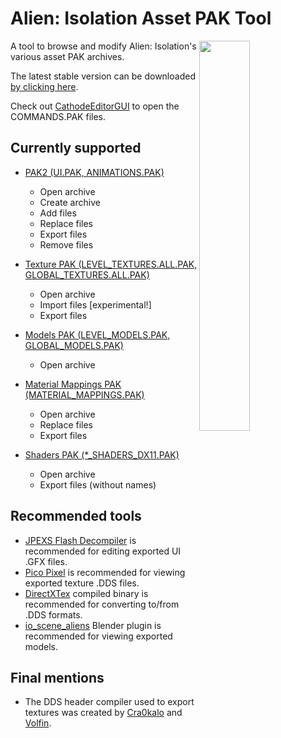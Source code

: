 # Alien: Isolation Asset PAK Tool

<img src="https://i.imgur.com/HoVJuSo.png" align="right" width="40%">

A tool to browse and modify Alien: Isolation's various asset PAK archives.

The latest stable version can be downloaded [by clicking here](https://github.com/OpenCAGE/AlienPAK/raw/master/Build/AlienPAK.exe).

Check out [CathodeEditorGUI](https://github.com/OpenCAGE/CathodeEditorGUI) to open the COMMANDS.PAK files.


## Currently supported

- [PAK2 (UI.PAK, ANIMATIONS.PAK)](https://github.com/OpenCAGE/AlienPAK/wiki/PAK2)
  - Open archive
  - Create archive
  - Add files
  - Replace files
  - Export files
  - Remove files
  
- [Texture PAK (LEVEL_TEXTURES.ALL.PAK, GLOBAL_TEXTURES.ALL.PAK)](https://github.com/OpenCAGE/AlienPAK/wiki/PAK-BIN-Format)
  - Open archive
  - Import files [experimental!]
  - Export files

- [Models PAK (LEVEL_MODELS.PAK, GLOBAL_MODELS.PAK)](https://github.com/MattFiler/OpenCAGE/wiki/PAK-BIN-Format)
	- Open archive

- [Material Mappings PAK (MATERIAL_MAPPINGS.PAK)](https://github.com/MattFiler/OpenCAGE/wiki/Material-Mappings)
	- Open archive
    - Replace files
    - Export files

- [Shaders PAK (*_SHADERS_DX11.PAK)](https://github.com/MattFiler/OpenCAGE/wiki/Shaders)
	- Open archive
    - Export files (without names)


## Recommended tools

 * [JPEXS Flash Decompiler](https://github.com/jindrapetrik/jpexs-decompiler) is recommended for editing exported UI .GFX files.
 * [Pico Pixel](https://pixelandpolygon.com/) is recommended for viewing exported texture .DDS files.
 * [DirectXTex](https://github.com/microsoft/DirectXTex/releases) compiled binary is recommended for converting to/from .DDS formats.
 * [io_scene_aliens](https://forum.xentax.com/viewtopic.php?t=12079&start=90#p103131) Blender plugin is recommended for viewing exported models.


## Final mentions

 * The DDS header compiler used to export textures was created by [Cra0kalo](https://github.com/cra0kalo) and [Volfin](https://github.com/volfin). 

